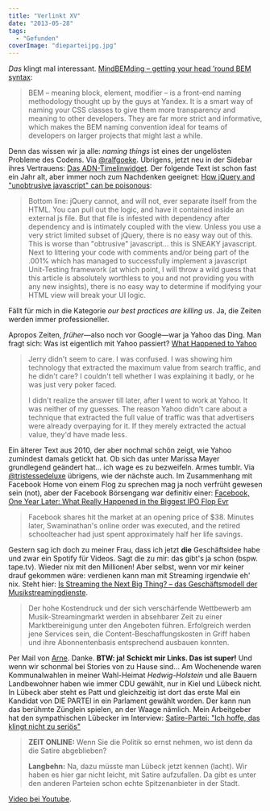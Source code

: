 ```yaml
---
title: "Verlinkt XV"
date: "2013-05-28"
tags:
  - "Gefunden"
coverImage: "dieparteijpg.jpg"
---
```



_Das_ klingt mal interessant. [MindBEMding – getting your head ’round BEM syntax](http://csswizardry.com/2013/01/mindbemding-getting-your-head-round-bem-syntax/):

> BEM – meaning block, element, modifier – is a front-end naming methodology thought up by the guys at Yandex. It is a smart way of naming your CSS classes to give them more transparency and meaning to other developers. They are far more strict and informative, which makes the BEM naming convention ideal for teams of developers on larger projects that might last a while.

Denn das wissen wir ja alle: _naming things_ ist eines der ungelösten Probleme des Codens. Via [@ralfgoeke](https://alpha.app.net/ralfgoeke). Übrigens, jetzt neu in der Sidebar ihres Vertrauens: [Das ADN-Timelinwidget](http://imathis.github.io/adn-timeline/). Der folgende Text ist schon fast ein Jahr alt, aber immer noch zum Nachdenken geeignet: [How jQuery and "unobtrusive javascript" can be poisonous](http://tech.pro/blog/1107/how-jquery-and-unobtrusive-javascript-can-be-poisonous):

> Bottom line: jQuery cannot, and will not, ever separate itself from the HTML. You can pull out the logic, and have it contained inside an external js file. But that file is infested with dependency after dependency and is intimately coupled with the view. Unless you use a very strict limited subset of jQuery, there is no easy way out of this. This is worse than "obtrusive" javascript... this is SNEAKY javascript. Next to littering your code with comments and/or being part of the .001% which has managed to successfully implement a javascript Unit-Testing framework (at which point, I will throw a wild guess that this article is absolutely worthless to you and not providing you with any new insights), there is no easy way to determine if modifying your HTML view will break your UI logic.

Fällt für mich in die Kategorie _our best practices are killing us_. Ja, die Zeiten werden immer professioneller.

Apropos Zeiten, _früher_—also noch vor Google—war ja Yahoo das Ding. Man fragt sich: Was ist eigentlich mit Yahoo passiert? [What Happened to Yahoo](http://www.paulgraham.com/yahoo.html)

> Jerry didn't seem to care. I was confused. I was showing him technology that extracted the maximum value from search traffic, and he didn't care? I couldn't tell whether I was explaining it badly, or he was just very poker faced.
>
> I didn't realize the answer till later, after I went to work at Yahoo. It was neither of my guesses. The reason Yahoo didn't care about a technique that extracted the full value of traffic was that advertisers were already overpaying for it. If they merely extracted the actual value, they'd have made less.

Ein älterer Text aus 2010, der aber nochmal schön zeigt, wie Yahoo zumindest damals getickt hat. Ob sich das unter Marissa Mayer grundlegend geändert hat… ich wage es zu bezweifeln. Armes tumblr. Via [@tristessedeluxe](https://alpha.app.net/tristessedeluxe) übrigens, wie der nächste auch. Im Zusammenhang mit Facebook Home von einem Flog zu sprechen mag ja noch verfrüht gewesen sein (not), aber der Facebook Börsengang war definitiv einer: [Facebook, One Year Later: What Really Happened in the Biggest IPO Flop Evr](http://www.theatlantic.com/business/archive/2013/05/facebook-one-year-later-what-really-happened-in-the-biggest-ipo-flop-ever/275987/)

> Facebook shares hit the market at an opening price of $38. Minutes later, Swaminathan's online order was executed, and the retired schoolteacher had just spent approximately half her life savings.

Gestern sag ich doch zu meiner Frau, dass ich jetzt **die** Geschäftsidee habe und zwar ein Spotify für Videos. Sagt die zu mir: das gibt's ja schon (bspw. tape.tv). Wieder nix mit den Millionen! Aber selbst, wenn vor mir keiner drauf gekommen wäre: verdienen kann man mit Streaming irgendwie eh' nix. Steht hier: [Is Streaming the Next Big Thing? – das Geschäftsmodell der Musikstreamingdienste](http://musikwirtschaftsforschung.wordpress.com/2013/05/24/is-streaming-the-next-big-thing-das-geschaftsmodell-der-musikstreamingdienste/).

> Der hohe Kostendruck und der sich verschärfende Wettbewerb am Musik-Streamingmarkt werden in absehbarer Zeit zu einer Marktbereinigung unter den Angeboten führen. Erfolgreich werden jene Services sein, die Content-Beschaffungskosten in Griff haben und ihre Abonnentenbasis entsprechend ausbauen konnten.

Per Mail von [Arne](http://www.arnalyse.de/). Danke. **BTW: ja! Schickt mir Links. Das ist super!** Und wenn wir schonmal bei Stories von zu Hause sind… Am Wochenende waren Kommunalwahlen in meiner Wahl-Heimat _Hedwig-Holstein_ und alle Bauern Landbewohner haben wie immer CDU gewählt, nur in Kiel und Lübeck nicht. In Lübeck aber steht es Patt und gleichzeitig ist dort das erste Mal ein Kandidat von DIE PARTEI in ein Parlament gewählt worden. Der kann nun das berühmte Zünglein spielen, an der Waage nämlich. Mein Arbeitgeber hat den sympathischen Lübecker im Interview: [Satire-Partei: "Ich hoffe, das klingt nicht zu seriös"](http://www.zeit.de/politik/deutschland/2013-05/Die-Partei-Luebeck-Langbehn/komplettansicht)

> **ZEIT ONLINE:** Wenn Sie die Politik so ernst nehmen, wo ist denn da die Satire abgeblieben?
>
> **Langbehn:** Na, dazu müsste man Lübeck jetzt kennen (lacht). Wir haben es hier gar nicht leicht, mit Satire aufzufallen. Da gibt es unter den anderen Parteien schon echte Spitzenanbieter in der Stadt.

[Video bei Youtube](http://www.youtube.com/watch?v=vljQj4iGaQU).
